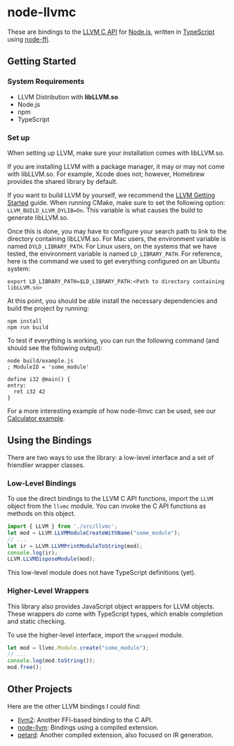 node-llvmc
==========

These are bindings to the [LLVM C API][llvm-c] for [Node.js][], written in [TypeScript][] using [node-ffi][].

Getting Started
---------------

### System Requirements 
* LLVM Distribution with **libLLVM.so**
* Node.js
* npm
* TypeScript

### Set up
When setting up LLVM, make sure your installation comes with libLLVM.so. 

If you are installing LLVM with a package manager, it may or may not come with libLLVM.so. For example, Xcode does not; however, Homebrew provides the shared library by default. 

If you want to build LLVM by yourself, we recommend the [LLVM Getting Started] guide. When running CMake, make sure to set the following option: `LLVM_BUILD_LLVM_DYLIB=On`. This variable is what causes the build to generate libLLVM.so.

Once this is done, you may have to configure your search path to link to the directory containing libLLVM.so. For Mac users, the environment variable is named `DYLD_LIBRARY_PATH`. For Linux users, on the systems that we have tested, the environment variable is named `LD_LIBRARY_PATH`. For reference, here is the command we used to get everything configured on an Ubuntu system:

```shell
export LD_LIBRARY_PATH=$LD_LIBRARY_PATH:<Path to directory containing libLLVM.so>
```

At this point, you should be able install the necessary dependencies and build the project by running:

```shell
npm install
npm run build
```

To test if everything is working, you can run the following command (and should see the following output):

```shell
node build/example.js
; ModuleID = 'some_module'

define i32 @main() {
entry:
  ret i32 42
}
```
For a more interesting example of how node-llmvc can be used, see our [Calculator example].

Using the Bindings
------------------

There are two ways to use the library: a low-level interface and a set of friendlier wrapper classes.

### Low-Level Bindings

To use the direct bindings to the LLVM C API functions, import the `LLVM` object from the `llvmc` module. You can invoke the C API functions as methods on this object.

```typescript
import { LLVM } from './src/llvmc';
let mod = LLVM.LLVMModuleCreateWithName("some_module");
// ...
let ir = LLVM.LLVMPrintModuleToString(mod);
console.log(ir);
LLVM.LLVMDisposeModule(mod);
```

This low-level module does not have TypeScript definitions (yet).

### Higher-Level Wrappers

This library also provides JavaScript object wrappers for LLVM objects. These wrappers *do* come with TypeScript types, which enable completion and static checking.

To use the higher-level interface, import the `wrapped` module.

```typescript
let mod = llvmc.Module.create("some_module");
// ...
console.log(mod.toString());
mod.free();
```


Other Projects
--------------

Here are the other LLVM bindings I could find:

* [llvm2](https://github.com/dirk/llvm2): Another FFI-based binding to the C API.
* [node-llvm](https://github.com/kevinmehall/node-llvm): Bindings using a compiled extension.
* [petard](https://github.com/couchand/petard): Another compiled extension, also focused on IR generation.

[llvm-c]: http://llvm.org/docs/doxygen/html/group__LLVMC.html
[node.js]: https://nodejs.org/en/
[typescript]: https://www.typescriptlang.org
[node-ffi]: https://github.com/node-ffi/node-ffi
[LLVM Getting Started]: http://llvm.org/docs/GettingStarted.html
[Calculator example]: https://github.com/cucapra/node-llvmc/tree/master/example
